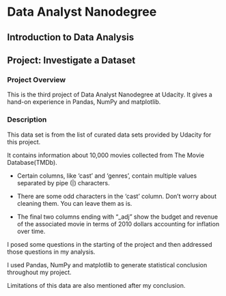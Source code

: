 # Data Analyst Nanodegree

## Introduction to Data Analysis

## Project: Investigate a Dataset

### Project Overview
This is the third project of Data Analyst Nanodegree at Udacity. It gives a hand-on experience in Pandas, NumPy and matplotlib.

### Description
This data set is from the list of curated data sets provided by Udacity for this project.

It contains information about 10,000 movies collected from The Movie Database(TMDb).

* Certain columns, like ‘cast’ and ‘genres’, contain multiple values separated by pipe (|) characters.

* There are some odd characters in the ‘cast’ column. Don’t worry about cleaning them. You can leave them as is.

* The final two columns ending with “_adj” show the budget and revenue of the associated movie in terms of 2010 dollars accounting for inflation over time.

I posed some questions in the starting of the project and then addressed those questions in my analysis.

I used Pandas, NumPy and matplotlib to generate statistical conclusion throughout my project.

Limitations of this data are also mentioned after my conclusion.